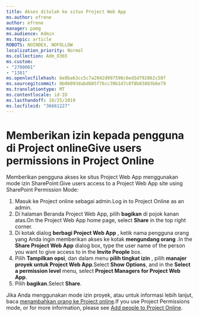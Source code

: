 ```yaml
---
title: Akses ditolak ke situs Project Web App
ms.author: efrene
author: efrene
manager: pamg
ms.audience: Admin
ms.topic: article
ROBOTS: NOINDEX, NOFOLLOW
localization_priority: Normal
ms.collection: Adm_O365
ms.custom:
- "2700001"
- "1381"
ms.openlocfilehash: be8ba63cc5c7a2042d997598c6ed5d792862c58f
ms.sourcegitcommit: 0b06093dabd685f76cc39b1d7c0f8b03883b6e79
ms.translationtype: MT
ms.contentlocale: id-ID
ms.lasthandoff: 10/25/2019
ms.locfileid: "36661227"
---
```

# <a name="give-users-permissions-in-project-online"></a><span data-ttu-id="11a10-102">Memberikan izin kepada pengguna di Project online</span><span class="sxs-lookup"><span data-stu-id="11a10-102">Give users permissions in Project Online</span></span>

<span data-ttu-id="11a10-103">Memberikan pengguna akses ke situs Project Web App menggunakan mode izin SharePoint:</span><span class="sxs-lookup"><span data-stu-id="11a10-103">Give users access to a Project Web App site using SharePoint Permission Mode:</span></span>

1. <span data-ttu-id="11a10-104">Masuk ke Project online sebagai admin.</span><span class="sxs-lookup"><span data-stu-id="11a10-104">Log in to Project Online as an admin.</span></span>
2. <span data-ttu-id="11a10-105">Di halaman Beranda Project Web App, pilih **bagikan** di pojok kanan atas.</span><span class="sxs-lookup"><span data-stu-id="11a10-105">On the Project Web App home page, select **Share** in the top right corner.</span></span>
3. <span data-ttu-id="11a10-106">Di kotak dialog **berbagi Project Web App** , ketik nama pengguna orang yang Anda ingin memberikan akses ke kotak **mengundang orang** .</span><span class="sxs-lookup"><span data-stu-id="11a10-106">In the **Share Project Web App** dialog box, type the user name of the person you want to give access to in the **Invite People** box.</span></span>
4. <span data-ttu-id="11a10-107">Pilih **Tampilkan opsi**, dan dalam menu **pilih tingkat izin** , pilih **manajer proyek untuk Project Web App**.</span><span class="sxs-lookup"><span data-stu-id="11a10-107">Select **Show Options**, and in the **Select a permission level** menu, select **Project Managers for Project Web App**.</span></span>
5. <span data-ttu-id="11a10-108">Pilih **bagikan**.</span><span class="sxs-lookup"><span data-stu-id="11a10-108">Select **Share**.</span></span>

<span data-ttu-id="11a10-109">Jika Anda menggunakan mode izin proyek, atau untuk informasi lebih lanjut, baca [menambahkan orang ke Project online](https://docs.microsoft.com/projectonline/step-2-add-people-to-project-online).</span><span class="sxs-lookup"><span data-stu-id="11a10-109">If you use Project Permissions mode, or for more information, please see [Add people to Project Online](https://docs.microsoft.com/projectonline/step-2-add-people-to-project-online).</span></span>
